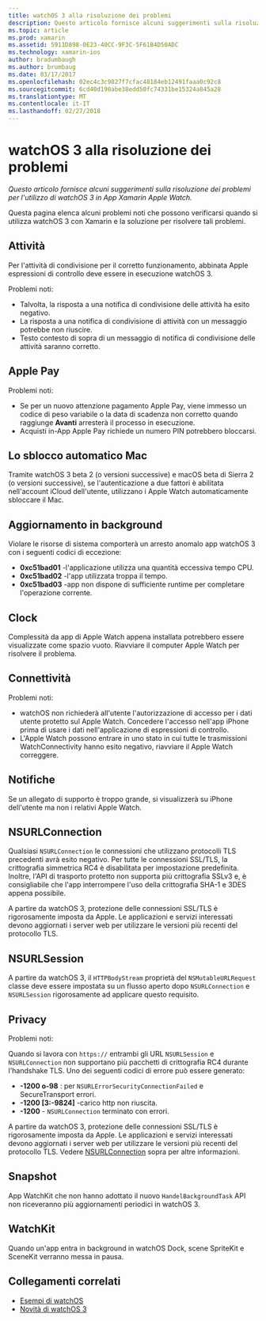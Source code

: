 ```yaml
---
title: watchOS 3 alla risoluzione dei problemi
description: Questo articolo fornisce alcuni suggerimenti sulla risoluzione dei problemi per l'utilizzo di watchOS 3 in App Xamarin Apple Watch.
ms.topic: article
ms.prod: xamarin
ms.assetid: 5911D898-0E23-40CC-9F3C-5F61B4D50ADC
ms.technology: xamarin-ios
author: bradumbaugh
ms.author: brumbaug
ms.date: 03/17/2017
ms.openlocfilehash: 02ec4c3c9827f7cfac48184eb12491faaa0c92c8
ms.sourcegitcommit: 6cd40d190abe38edd50fc74331be15324a845a28
ms.translationtype: MT
ms.contentlocale: it-IT
ms.lasthandoff: 02/27/2018
---
```

# <a name="watchos-3-troubleshooting"></a>watchOS 3 alla risoluzione dei problemi

_Questo articolo fornisce alcuni suggerimenti sulla risoluzione dei problemi per l'utilizzo di watchOS 3 in App Xamarin Apple Watch._

Questa pagina elenca alcuni problemi noti che possono verificarsi quando si utilizza watchOS 3 con Xamarin e la soluzione per risolvere tali problemi.

## <a name="activities"></a>Attività

Per l'attività di condivisione per il corretto funzionamento, abbinata Apple espressioni di controllo deve essere in esecuzione watchOS 3.

Problemi noti:

- Talvolta, la risposta a una notifica di condivisione delle attività ha esito negativo.
- La risposta a una notifica di condivisione di attività con un messaggio potrebbe non riuscire.
- Testo contesto di sopra di un messaggio di notifica di condivisione delle attività saranno corretto.


## <a name="apple-pay"></a>Apple Pay

Problemi noti:

- Se per un nuovo attenzione pagamento Apple Pay, viene immesso un codice di peso variabile o la data di scadenza non corretto quando raggiunge **Avanti** arresterà il processo in esecuzione.
- Acquisti in-App Apple Pay richiede un numero PIN potrebbero bloccarsi.



## <a name="auto-mac-unlock"></a>Lo sblocco automatico Mac

Tramite watchOS 3 beta 2 (o versioni successive) e macOS beta di Sierra 2 (o versioni successive), se l'autenticazione a due fattori è abilitata nell'account iCloud dell'utente, utilizzano i Apple Watch automaticamente sbloccare il Mac.



## <a name="background-refresh"></a>Aggiornamento in background

Violare le risorse di sistema comporterà un arresto anomalo app watchOS 3 con i seguenti codici di eccezione:

- **0xc51bad01** -l'applicazione utilizza una quantità eccessiva tempo CPU.
- **0xc51bad02** -l'app utilizzata troppa il tempo.
- **0xc51bad03** -app non dispone di sufficiente runtime per completare l'operazione corrente.



## <a name="clock"></a>Clock

Complessità da app di Apple Watch appena installata potrebbero essere visualizzate come spazio vuoto. Riavviare il computer Apple Watch per risolvere il problema.


## <a name="connectivity"></a>Connettività

Problemi noti:

- watchOS non richiederà all'utente l'autorizzazione di accesso per i dati utente protetto sul Apple Watch. Concedere l'accesso nell'app iPhone prima di usare i dati nell'applicazione di espressioni di controllo.
- L'Apple Watch possono entrare in uno stato in cui tutte le trasmissioni WatchConnectivity hanno esito negativo, riavviare il Apple Watch correggere.


## <a name="notifications"></a>Notifiche

Se un allegato di supporto è troppo grande, si visualizzerà su iPhone dell'utente ma non i relativi Apple Watch.


## <a name="nsurlconnection"></a>NSURLConnection

Qualsiasi `NSURLConnection` le connessioni che utilizzano protocolli TLS precedenti avrà esito negativo. Per tutte le connessioni SSL/TLS, la crittografia simmetrica RC4 è disabilitata per impostazione predefinita. Inoltre, l'API di trasporto protetto non supporta più crittografia SSLv3 e, è consigliabile che l'app interrompere l'uso della crittografia SHA-1 e 3DES appena possibile.

A partire da watchOS 3, protezione delle connessioni SSL/TLS è rigorosamente imposta da Apple. Le applicazioni e servizi interessati devono aggiornati i server web per utilizzare le versioni più recenti del protocollo TLS.


## <a name="nsurlsession"></a>NSURLSession

A partire da watchOS 3, il `HTTPBodyStream` proprietà del `NSMutableURLRequest` classe deve essere impostata su un flusso aperto dopo `NSURLConnection` e `NSURLSession` rigorosamente ad applicare questo requisito.


## <a name="privacy"></a>Privacy

Problemi noti:

Quando si lavora con `https://` entrambi gli URL `NSURLSession` e `NSURLConnection` non supportano più pacchetti di crittografia RC4 durante l'handshake TLS. Uno dei seguenti codici di errore può essere generato:

- **-1200 o-98** : per `NSURLErrorSecurityConnectionFailed` e SecureTransport errori.
- **-1200 [3:-9824]** -carico http non riuscita.
- **-1200**  -  `NSURLConnection` terminato con errori.

A partire da watchOS 3, protezione delle connessioni SSL/TLS è rigorosamente imposta da Apple. Le applicazioni e servizi interessati devono aggiornati i server web per utilizzare le versioni più recenti del protocollo TLS. Vedere [NSURLConnection](#NSURLConnection) sopra per altre informazioni.


## <a name="snapshots"></a>Snapshot

App WatchKit che non hanno adottato il nuovo `HandelBackgroundTask` API non riceveranno più aggiornamenti periodici in watchOS 3. 


## <a name="watchkit"></a>WatchKit

Quando un'app entra in background in watchOS Dock, scene SpriteKit e SceneKit verranno messa in pausa.


## <a name="related-links"></a>Collegamenti correlati

- [Esempi di watchOS](https://developer.xamarin.com/samples/watchos/all/)
- [Novità di watchOS 3](https://developer.apple.com/library/prerelease/content/releasenotes/General/WhatsNewInwatchOS/Articles/watchOS3.html#//apple_ref/doc/uid/TP40017085-SW1)
